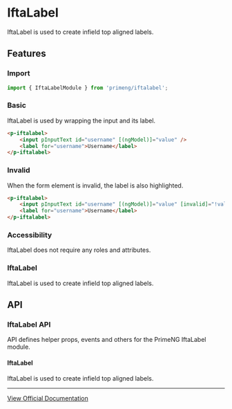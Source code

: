 # IftaLabel

IftaLabel is used to create infield top aligned labels.

## Features

### Import

```typescript
import { IftaLabelModule } from 'primeng/iftalabel';
```

### Basic

IftaLabel is used by wrapping the input and its label.

```html
<p-iftalabel>
    <input pInputText id="username" [(ngModel)]="value" />
    <label for="username">Username</label>
</p-iftalabel>
```

### Invalid

When the form element is invalid, the label is also highlighted.

```html
<p-iftalabel>
    <input pInputText id="username" [(ngModel)]="value" [invalid]="!value" />
    <label for="username">Username</label>
</p-iftalabel>
```

### Accessibility

IftaLabel does not require any roles and attributes.

### IftaLabel

IftaLabel is used to create infield top aligned labels.

## API

### IftaLabel API

API defines helper props, events and others for the PrimeNG IftaLabel module.

#### IftaLabel

IftaLabel is used to create infield top aligned labels.

---

[View Official Documentation](https://primeng.org/iftalabel)
